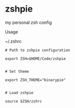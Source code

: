 zshpie
======

my personal zsh config



Usage

~/.zshrc

```
# Path to zshpie configuration

export ZSH=$HOME/Code/zshpie


# Set theme

export ZSH_THEME="binarypie"


# Load zshpie

source $ZSH/zshrc
```
